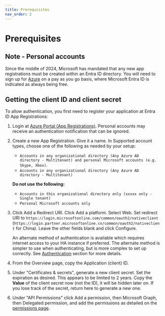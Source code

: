 ```yaml
---
title: Prerequisites
nav_order: 2
---
```


# Prerequisites

## Note - Personal accounts
Since the middle of 2024, Microsoft has mandated that any new app registrations must be created within an Entra ID directory. You will need to sign up for [Azure](https://azure.microsoft.com/en-gb/free) on a pay as you go basis, where Microsoft Entra ID is indicated as always being free.

## Getting the client ID and client secret
To allow authentication, you first need to register your application at Entra ID App Registrations:

1. Login at [Azure Portal (App Registrations)](https://portal.azure.com/#blade/Microsoft_AAD_RegisteredApps/ApplicationsListBlade). Personal accounts may receive an authentication notification that can be ignored.

2. Create a new App Registration. Give it a name. In Supported account types, choose one of the following as needed by your setup:
   * `Accounts in any organizational directory (Any Azure AD directory - Multitenant) and personal Microsoft accounts (e.g. Skype, Xbox)`.   
   * `Accounts in any organizational directory (Any Azure AD directory - Multitenant)` 

   **Do not use the following:** 
   * `Accounts in this organizational directory only (xxxxx only - Single tenant)` 
   * `Personal Microsoft accounts only`

3. Click Add a Redirect URI. Click Add a platform. Select Web. Set redirect URI to `https://login.microsoftonline.com/common/oauth2/nativeclient` (`https://login.partner.microsoftonline.cn/common/oauth2/nativeclient` for China). Leave the other fields blank and click Configure.

   An alternate method of authentication is available which requires internet access to your HA instance if preferred. The alternate method is simpler to use when authenticating, but is more complex to set up correctly. See [Authentication](./authentication.md) section for more details.

4. From the Overview page, copy the Application (client) ID.

5. Under "Certificates & secrets", generate a new client secret. Set the expiration as desired.  This appears to be limited to 2 years. Copy the **Value** of the client secret now (not the ID), it will be hidden later on.  If you lose track of the secret, return here to generate a new one.

6. Under "API Permissions" click Add a permission, then Microsoft Graph, then Delegated permission, and add the permissions as detailed on the [permissions page](./permissions.md).